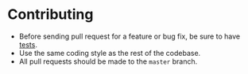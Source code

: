 # Contributing

- Before sending pull request for a feature or bug fix, be sure to have [tests](http://yuku-t.com/textcomplete/docs/tutorial-development.html).
- Use the same coding style as the rest of the codebase.
- All pull requests should be made to the `master` branch.
